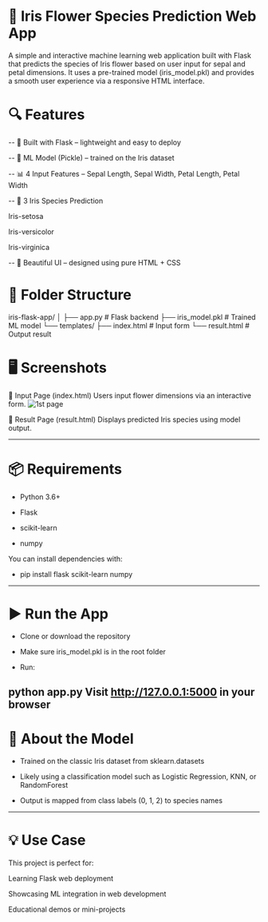 # 🌸 Iris Flower Species Prediction Web App
A simple and interactive machine learning web application built with Flask that predicts the species of Iris flower based on user input for sepal and petal dimensions.
It uses a pre-trained model (iris_model.pkl) and provides a smooth user experience via a responsive HTML interface.

# 🔍 Features
-- 🚀 Built with Flask – lightweight and easy to deploy

-- 🧠 ML Model (Pickle) – trained on the Iris dataset

-- 📊 4 Input Features – Sepal Length, Sepal Width, Petal Length, Petal Width

-- 🌺 3 Iris Species Prediction

Iris-setosa

Iris-versicolor

Iris-virginica

-- 🎨 Beautiful UI – designed using pure HTML + CSS

# 📁 Folder Structure

iris-flask-app/
│
├── app.py                  # Flask backend
├── iris_model.pkl          # Trained ML model
└── templates/
    ├── index.html          # Input form
    └── result.html         # Output result
# 🖥️ Screenshots
🔹 Input Page (index.html)
Users input flower dimensions via an interactive form. ![1st page](Screenshot(47).png)

🔹 Result Page (result.html)
Displays predicted Iris species using model output.

---
# 📦 Requirements
- Python 3.6+

- Flask

- scikit-learn

- numpy

You can install dependencies with:
- pip install flask scikit-learn numpy
---
# ▶️ Run the App
- Clone or download the repository

- Make sure iris_model.pkl is in the root folder

- Run:

python app.py
Visit http://127.0.0.1:5000 in your browser
---
# 🧠 About the Model
- Trained on the classic Iris dataset from sklearn.datasets

- Likely using a classification model such as Logistic Regression, KNN, or RandomForest

- Output is mapped from class labels (0, 1, 2) to species names
---
# 💡 Use Case
This project is perfect for:

Learning Flask web deployment

Showcasing ML integration in web development

Educational demos or mini-projects

